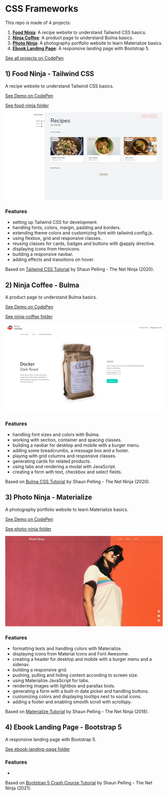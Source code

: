 # CSS Frameworks

This repo is made of 4 projects:

1. [**Food Ninja**](#food): A recipe website to understand Tailwind CSS basics.
2. [**Ninja Coffee**](#coffee): A product page to understand Bulma basics.
3. [**Photo Ninja**](#photo): A photography portfolio website to learn Materialize basics.
4. [**Ebook Landing Page**](#ebook): A responsive landing page with Bootstrap 5.

[See all projects on CodePen](https://codepen.io/collection/ZMMZPM?grid_type=grid&sort_by=item_created_at)

## <a name="food"></a>1) Food Ninja - Tailwind CSS

A recipe website to understand Tailwind CSS basics.

[See Demo on CodePen](https://codepen.io/solygambas/full/bGqpPJJ)

[See food-ninja folder](https://github.com/solygambas/html-css-frameworks/tree/master/food-ninja)

<p align="center">
    <a href="https://github.com/solygambas/html-css-frameworks/tree/master/food-ninja">
        <img src="food-ninja/screenshot.png">
    </a>
</p>

### Features

- setting up Tailwind CSS for development.
- handling fonts, colors, margin, padding and borders.
- extending theme colors and customizing font with tailwind.config.js.
- using flexbox, grid and responsive classes.
- reusing classes for cards, badges and buttons with @apply directive.
- displaying icons from Heroicons.
- building a responsive navbar.
- adding effects and transitions on hover.

Based on [Tailwind CSS Tutorial](https://www.youtube.com/playlist?list=PL4cUxeGkcC9gpXORlEHjc5bgnIi5HEGhw) by Shaun Pelling - The Net Ninja (2020).

## <a name="coffee"></a>2) Ninja Coffee - Bulma

A product page to understand Bulma basics.

[See Demo on CodePen](https://codepen.io/solygambas/full/KKWzKxw)

[See ninja-coffee folder](https://github.com/solygambas/html-css-frameworks/tree/master/ninja-coffee)

<p align="center">
    <a href="https://github.com/solygambas/html-css-frameworks/tree/master/ninja-coffee">
        <img src="ninja-coffee/screenshot.png">
    </a>
</p>

### Features

- handling font sizes and colors with Bulma.
- working with section, container and spacing classes.
- building a navbar for desktop and mobile with a burger menu.
- adding some breadcrumbs, a message box and a footer.
- playing with grid columns and responsive classes.
- generating cards for related products.
- using tabs and rendering a modal with JavaScript.
- creating a form with text, checkbox and select fields.

Based on [Bulma CSS Tutorial](https://www.youtube.com/playlist?list=PL4cUxeGkcC9iXItWKbaQxcyDT1u6E7a8a) by Shaun Pelling - The Net Ninja (2020).

## <a name="photo"></a>3) Photo Ninja - Materialize

A photography portfolio website to learn Materialize basics.

[See Demo on CodePen](https://codepen.io/solygambas/full/poebvRy)

[See photo-ninja folder](https://github.com/solygambas/html-css-frameworks/tree/master/photo-ninja)

<p align="center">
    <a href="https://github.com/solygambas/html-css-frameworks/tree/master/photo-ninja">
        <img src="photo-ninja/screenshot.jpg">
    </a>
</p>

### Features

- formatting texts and handling colors with Materialize.
- displaying icons from Material Icons and Font Awesome.
- creating a header for desktop and mobile with a burger menu and a sidenav.
- building a responsive grid.
- pushing, pulling and hiding content according to screen size.
- using Materialize JavaScript for tabs.
- rendering images with lightbox and parallax tools.
- generating a form with a built-in date picker and handling buttons.
- customizing colors and displaying tooltips next to social icons.
- adding a footer and enabling smooth scroll with scrollspy.

Based on [Materialize Tutorial](https://www.youtube.com/playlist?list=PL4cUxeGkcC9gGrbtvASEZSlFEYBnPkmff) by Shaun Pelling - The Net Ninja (2018).

## <a name="ebook"></a>4) Ebook Landing Page - Bootstrap 5

A responsive landing page with Bootstrap 5.

<!-- [See Demo on CodePen]() -->

[See ebook-landing-page folder](https://github.com/solygambas/html-css-frameworks/tree/master/ebook-landing-page)

<!-- <p align="center">
    <a href="https://github.com/solygambas/html-css-frameworks/tree/master/ebook-landing-page">
        <img src="ebook-landing-page/screenshot.jpg">
    </a>
</p> -->

### Features

-

Based on [Bootstrap 5 Crash Course Tutorial](https://www.youtube.com/playlist?list=PL4cUxeGkcC9joIM91nLzd_qaH_AimmdAR) by Shaun Pelling - The Net Ninja (2021).
